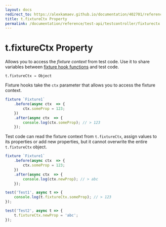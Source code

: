 ```yaml
---
layout: docs
redirect_to: https://alexkamaev.github.io/documentation/402701/reference/test-api/testcontroller/fixturectx
title: t.fixtureCtx Property
permalink: /documentation/reference/test-api/testcontroller/fixturectx.html
---
```

# t.fixtureCtx Property

Allows you to access the *fixture context* from test code. Use it to share variables between [fixture hook functions](../../../guides/basic-guides/organize-tests.md#fixture-hooks) and test code.

```text
t.fixtureCtx → Object
```

Fixture hooks take the `ctx` parameter that allows you to access the fixture context.

```js
fixture `Fixture1`
    .before(async ctx  => {
        ctx.someProp = 123;
    })
    .after(async ctx  => {
        console.log(ctx.someProp); // > 123
    });
```

Test code can read the fixture context from `t.fixtureCtx`, assign values to its properties or add new properties, but it cannot overwrite the entire `t.fixtureCtx` object.

```js
fixture `Fixture1`
    .before(async ctx  => {
        ctx.someProp = 123;
    })
    .after(async ctx  => {
        console.log(ctx.newProp); // > abc
    });

test('Test1', async t => {
    console.log(t.fixtureCtx.someProp); // > 123
});

test('Test2', async t => {
    t.fixtureCtx.newProp = 'abc';
});
```
